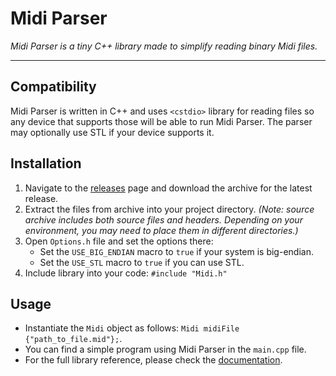 # Midi Parser

*Midi Parser is a tiny C++ library made to simplify reading binary Midi files.*
___


## Compatibility
Midi Parser is written in C++ and uses `<cstdio>` library for reading files so any device 
that supports those will be able to run Midi Parser. The parser may optionally use STL if your device supports it.


## Installation
1. Navigate to the [releases][releases] page and download the archive for the latest release.
1. Extract the files from archive into your project directory. *(Note: source archive includes
both source files and headers. Depending on your environment, you may need to place them 
in different directories.)*
1. Open `Options.h` file and set the options there:
    - Set the `USE_BIG_ENDIAN` macro to `true` if your system is big-endian.
    - Set the `USE_STL` macro to `true` if you can use STL.
1. Include library into your code: `#include "Midi.h"`


## Usage
- Instantiate the `Midi` object as follows: `Midi midiFile {"path_to_file.mid"};`.
- You can find a simple program using Midi Parser in the `main.cpp` file.
- For the full library reference, please check the [documentation][doc].


[releases]: https://github.com/MStefan99/Midi-Parser/releases
[doc]: http://midi-parser.mstefan99.com/html/class_midi.html
